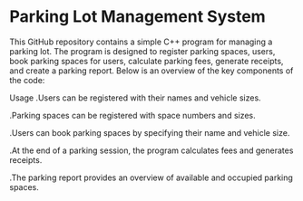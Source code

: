# Parking Lot Management System
This GitHub repository contains a simple C++ program for managing a parking lot. The program is designed to register parking spaces, users, book parking 
spaces for users, calculate parking fees, generate receipts, and create a parking report. Below is an overview of the key components of the code:

Usage
.Users can be registered with their names and vehicle sizes.


.Parking spaces can be registered with space numbers and sizes.


.Users can book parking spaces by specifying their name and vehicle size.


.At the end of a parking session, the program calculates fees and generates receipts.


.The parking report provides an overview of available and occupied parking spaces.
